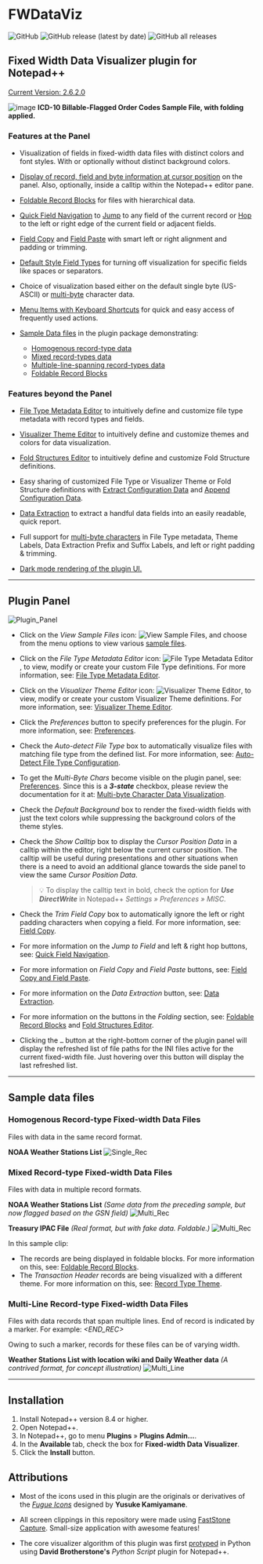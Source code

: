 # FWDataViz

![GitHub](https://img.shields.io/github/license/shriprem/FWDataViz) ![GitHub release (latest by date)](https://img.shields.io/github/v/release/shriprem/FWDataViz) ![GitHub all releases](https://img.shields.io/github/downloads/shriprem/FWDataViz/total)

## Fixed Width Data Visualizer plugin for Notepad++
[Current Version: 2.6.2.0](https://github.com/shriprem/FWDataViz/releases/tag/v2.6.2.0)

![image](https://raw.githubusercontent.com/shriprem/FWDataViz/master/images/foldable_orders_file.png)
**ICD-10 Billable-Flagged Order Codes Sample File, with folding applied.**


### Features at the Panel
* Visualization of fields in fixed-width data files with distinct colors and font styles. With or optionally without distinct background colors.

* [Display of record, field and byte information at cursor position](#fixed-width-data-visualizer-panel) on the panel. Also, optionally, inside a calltip within the Notepad++ editor pane.

* [Foldable Record Blocks](https://github.com/shriprem/FWDataViz/blob/master/docs/foldable_record_blocks.md) for files with hierarchical data.

* [Quick Field Navigation](https://github.com/shriprem/FWDataViz/blob/master/docs/field_navigation.md) to [Jump](https://github.com/shriprem/FWDataViz/blob/master/docs/field_navigation.md#jump-to-field) to any field of the current record or [Hop](https://github.com/shriprem/FWDataViz/blob/master/docs/field_navigation.md#hop-field) to the left or right edge of the current field or adjacent fields.

* [Field Copy](https://github.com/shriprem/FWDataViz/blob/master/docs/field_copy_paste.md#field-copy) and [Field Paste](https://github.com/shriprem/FWDataViz/blob/master/docs/field_copy_paste.md#field-paste) with smart left or right alignment and padding or trimming.

* [Default Style Field Types](https://github.com/shriprem/FWDataViz/blob/master/docs/field_type_dialog.md#default-style) for turning off visualization for specific fields like spaces or separators.

* Choice of visualization based either on the default single byte (US-ASCII) or [multi-byte](https://github.com/shriprem/FWDataViz/blob/master/docs/multibyte_character_data.md) character data.

* [Menu Items with Keyboard Shortcuts](https://github.com/shriprem/FWDataViz/blob/master/docs/menu_shortcuts.md) for quick and easy access of frequently used actions.

* [Sample Data files](#sample-data-files) in the plugin package demonstrating:
   * [Homogenous record-type data](#homogenous-record-type-fixed-width-data-files)
   * [Mixed record-types data](#mixed-record-type-fixed-width-data-files)
   * [Multiple-line-spanning record-types data](#multi-line-record-type-fixed-width-data-files)
   * [Foldable Record Blocks](https://github.com/shriprem/FWDataViz/blob/master/docs/foldable_record_blocks.md)

### Features beyond the Panel

* [File Type Metadata Editor](https://github.com/shriprem/FWDataViz/blob/master/docs/file_type_config_dialog.md) to intuitively define and customize file type metadata with record types and fields.

* [Visualizer Theme Editor](https://github.com/shriprem/FWDataViz/blob/master/docs/theme_config_dialog.md) to intuitively define and customize themes and colors for data visualization.

* [Fold Structures Editor](https://github.com/shriprem/FWDataViz/blob/master/docs/fold_structs_editor.md) to intuitively define and customize Fold Structure definitions.

* Easy sharing of customized File Type or Visualizer Theme or Fold Structure definitions with [Extract Configuration Data](https://github.com/shriprem/FWDataViz/blob/master/docs/config_extract_dialog.md) and [Append Configuration Data](https://github.com/shriprem/FWDataViz/blob/master/docs/config_append_dialog.md).

* [Data Extraction](https://github.com/shriprem/FWDataViz/blob/master/docs/data_extract_dialog.md) to extract a handful data fields into an easily readable, quick report.

* Full support for [multi-byte characters](https://github.com/shriprem/FWDataViz/blob/master/docs/multibyte_character_support.md) in File Type metadata, Theme Labels, Data Extraction Prefix and Suffix Labels, and left or right padding & trimming.

* [Dark mode rendering of the plugin UI.](https://github.com/shriprem/FWDataViz/blob/master/docs/dark_mode_ui.md)

---

## Plugin Panel
![Plugin_Panel](https://raw.githubusercontent.com/shriprem/FWDataViz/master/images/plugin_panel.png)

* Click on the _View Sample Files_ icon: ![View Sample Files](https://raw.githubusercontent.com/shriprem/FWDataViz/master/src/Resources/file_samples.bmp), and choose from the menu options to view various [sample files](#sample-data-files).

* Click on the _File Type Metadata Editor_ icon: ![File Type Metadata Editor](https://raw.githubusercontent.com/shriprem/FWDataViz/master/src/Resources/file_config.bmp), to view, modify or create your custom File Type definitions. For more information, see: [File Type Metadata Editor](https://github.com/shriprem/FWDataViz/blob/master/docs/file_type_config_dialog.md).

* Click on the _Visualizer Theme Editor_ icon: ![Visualizer Theme Editor](https://raw.githubusercontent.com/shriprem/FWDataViz/master/src/Resources/color_config.bmp), to view, modify or create your custom Visualizer Theme definitions. For more information, see: [Visualizer Theme Editor](https://github.com/shriprem/FWDataViz/blob/master/docs/theme_config_dialog.md).

* Click the _Preferences_ button to specify preferences for the plugin. For more information, see: [Preferences](https://github.com/shriprem/FWDataViz/blob/master/docs/preferences_dialog.md).

* Check the _Auto-detect File Type_ box to automatically visualize files with matching file type from the defined list. For more information, see: [Auto-Detect File Type Configuration](https://github.com/shriprem/FWDataViz/blob/master/docs/auto_detect_file_type.md).

* To get the _Multi-Byte Chars_ become visible on the plugin panel, see: [Preferences](https://github.com/shriprem/FWDataViz/blob/master/docs/preferences_dialog.md). Since this is a **_3-state_** checkbox, please review the documentation for it at: [Multi-byte Character Data Visualization](https://github.com/shriprem/FWDataViz/blob/master/docs/multibyte_character_data.md#quick-override-from-panel).

* Check the _Default Background_ box to render the fixed-width fields with just the text colors while suppressing the background colors of the theme styles.

* Check the _Show Calltip_ box to display the _Cursor Position Data_ in a calltip within the editor, right below the current cursor position. The calltip will be useful during presentations and other situations when there is a need to avoid an additional glance towards the side panel to view the same _Cursor Position Data_.

  > :bulb: To display the calltip text in bold, check the option for _**Use DirectWrite**_ in Notepad++ _Settings » Preferences » MISC._

* Check the _Trim Field Copy_ box to automatically ignore the left or right padding characters when copying a field. For more information, see: [Field Copy](https://github.com/shriprem/FWDataViz/blob/master/docs/field_copy_paste.md#field-copy).

* For more information on the _Jump to Field_ and left & right hop buttons, see: [Quick Field Navigation](https://github.com/shriprem/FWDataViz/blob/master/docs/field_navigation.md).

* For more information on _Field Copy_ and _Field Paste_ buttons, see: [Field Copy and Field Paste](https://github.com/shriprem/FWDataViz/blob/master/docs/field_copy_paste.md).

* For more information on the _Data Extraction_ button, see: [Data Extraction](https://github.com/shriprem/FWDataViz/blob/master/docs/data_extract_dialog.md).

* For more information on the buttons in the _Folding_ section, see: [Foldable Record Blocks](https://github.com/shriprem/FWDataViz/blob/master/docs/foldable_record_blocks.md) and [Fold Structures Editor](https://github.com/shriprem/FWDataViz/blob/master/docs/fold_structs_editor.md).

* Clicking the `…` button at the right-bottom corner of the plugin panel will display the refreshed list of file paths for the INI files active for the current fixed-width file. Just hovering over this button will display the last refreshed list.


---

## Sample data files

### Homogenous Record-type Fixed-width Data Files
Files with data in the same record format.

__NOAA Weather Stations List__
![Single_Rec](https://raw.githubusercontent.com/shriprem/FWDataViz/master/images/single_rec_weather_stations.png)


### Mixed Record-type Fixed-width Data Files
Files with data in multiple record formats.

__NOAA Weather Stations List__
_(Same data from the preceding sample, but now flagged based on the GSN field)_
![Multi_Rec](https://raw.githubusercontent.com/shriprem/FWDataViz/master/images/multi_rec_weather_stations.png)


__Treasury IPAC File__
_(Real format, but with fake data. Foldable.)_
![Multi_Rec](https://raw.githubusercontent.com/shriprem/FWDataViz/master/images/multi_rec_ipac_file.png)

In this sample clip:
* The records are being displayed in foldable blocks. For more information on this, see: [Foldable Record Blocks](https://github.com/shriprem/FWDataViz/blob/master/docs/foldable_record_blocks.md).
* The _Transaction Header_ records are being visualized with a different theme. For more information on this, see: [Record Type Theme](https://github.com/shriprem/FWDataViz/blob/master/docs/record_type_theme.md).

### Multi-Line Record-type Fixed-width Data Files
Files with data records that span multiple lines. End of record is indicated by a marker. For example: _<END_REC>_

Owing to such a marker, records for these files can be of varying width.

__Weather Stations List with location wiki and Daily Weather data__ _(A contrived format, for concept illustration)_
![Multi_Line](https://raw.githubusercontent.com/shriprem/FWDataViz/master/images/multi_line_record_file.png)

---

## Installation
1. Install Notepad++ version 8.4 or higher.
2. Open Notepad++.
3. In Notepad++, go to menu **Plugins** » **Plugins Admin...**.
4. In the **Available** tab, check the box for **Fixed-width Data Visualizer**.
5. Click the **Install** button.

## Attributions
* Most of the icons used in this plugin are the originals or derivatives of the [*Fugue Icons*](https://p.yusukekamiyamane.com) designed by **Yusuke Kamiyamane**.

* All screen clippings in this repository were made using [FastStone Capture](https://www.faststone.org/FSCaptureDetail.htm). Small-size application with awesome features!
* The core visualizer algorithm of this plugin was first [protyped](https://github.com/shriprem/FWDataViz/blob/master/docs/Visualizer_prototype.py) in Python using **David Brotherstone's** *Python Script* plugin for Notepad++.
